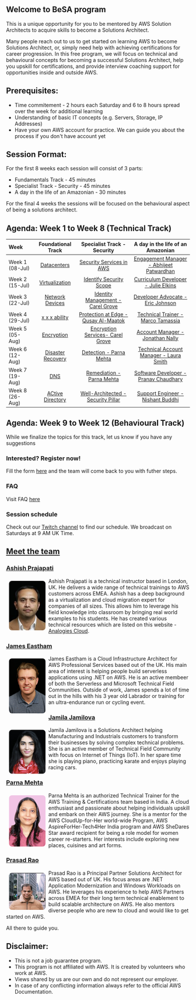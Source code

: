 ## Welcome to BeSA program

This is a unique opportunity for you to be mentored by AWS Solution Architects to acquire skills to become a Solutions Architect.

Many people reach out to us to get started on learning AWS to become Solutions Architect, or, simply need help with achieving certifications for career progression.
In this free program, we will focus on technical and behavioural concepts for becoming a successful Solutions Architect, help you upskill for certifications, and provide interview coaching support for opportunities inside and outside AWS.

## Prerequisites:
- Time commitement - 2 hours each Saturday and 6 to 8 hours spread over the week for additional learning
- Understanding of basic IT concepts (e.g. Servers, Storage, IP Addresses)
- Have your own AWS account for practice. We can guide you about the process if you don't have account yet 

## Session Format:

For the first 8 weeks each session will consist of 3 parts:

- Fundamentals Track - 45 minutes
- Specialist Track - Security - 45 minutes 
- A day in the life of an Amazonian - 30 minutes 

For the final 4 weeks the sessions will be focused on the behavioural aspect of being a solutions architect.

## Agenda: Week 1 to Week 8 (Technical Track)


| Week          	| Foundational Track              | Specialist Track - Security   | A day in the life of an Amazonian  |
| :---        	  |    :----:  			                |    :----:  	 				          |   	:---: 		                  |
| Week 1 (08-Jul)	| [Datacenters]() 	              | [Security Services in AWS]()  | [Engagement Manager - Abhijeet Patwardhan](https://www.linkedin.com/in/abhijeet-patwardhan-3763ab15/)         	| 
| Week 2 (15-Jul)	| [Virtualization]()	            | [Identify Security Scope]()   | [Curriculum Developer - Julie Elkins](https://www.linkedin.com/in/julie-elkins-33b30430/)         	| 
| Week 3 (22-Jul)	| [Network Devices]()             | [Identity Management - Carel Grove](https://www.linkedin.com/in/carel-grove/)       | [Developer Advocate - Eric Johnson](https://www.linkedin.com/in/singledigit/)         	| 
| Week 4 (29-Jul)	| [ x x x ability]()              | [Protection at Edge - Qusay Al-Maatok](https://www.linkedin.com/in/qusay-al-maatouk/)        | [Technical Trainer - Marco Tamassia](https://www.linkedin.com/in/marcotamassia/)        	| 
| Week 5 (05-Aug) | [Encryption]()                  | [Encryption Services- Carel Grove](https://www.linkedin.com/in/carel-grove/)       | [Account Manager - Jonathan Nally](https://www.linkedin.com/in/jonathannally/)           	| 
| Week 6 (12-Aug)	| [Disaster Recovery]()           | [Detection - Parna Mehta](https://www.linkedin.com/in/parna-mehta-375482140/)                 | [Technical Account Manager - Laura Smith](https://www.linkedin.com/in/laura-l-smith/)  	| 
| Week 7 (19-Aug)	| [DNS]()                         | [Remediation - Parna Mehta](https://www.linkedin.com/in/parna-mehta-375482140/)               | [Software Developer - Pranav Chaudhary](https://www.linkedin.com/in/chaudharypranav/)         	| 
| Week 8 (26-Aug)	| [ACtive Directory]()         | [Well-Architected - Security Pillar]()       | [Support Engineer - Nishant Buddhi](https://www.linkedin.com/in/nishant-buddhi/)            	| 

## Agenda: Week 9 to Week 12 (Behavioural Track)

While we finalize the topics for this track, let us know if you have any suggestions


### Interested? Register now!

Fill the form [here](https://forms.gle/47CRQgwkBdLidNCx6) and the team will come back to you with futher steps.


### FAQ

Visit FAQ [here](faq.md)

### Session schedule

Check out our [Twitch channel](https://www.twitch.tv/besaprogram) to find our schedule. We broadcast on Saturdays at 9 AM UK Time.

## [Meet the team](https://become-a-solutions-architect.github.io/)

### [Ashish Prajapati](https://www.linkedin.com/in/ash-tech/)
<img style="border-radius: 8px; float: left; width: 100px; margin: 8px;" alt="Ashish" src="assets/img/ash.png">

Ashish Prajapati is a technical instructor based in London, UK. He delivers a wide range of technical trainings to AWS customers across EMEA. Ashish has a deep background as a virtualization and cloud migration expert for companies of all sizes. This allows him to leverage his field knowledge into classroom by bringing real world examples to his students. He has created various technical resources which are listed on this website - [Analogies Cloud](https://www.analogiescloud.com).

### [James Eastham](https://www.linkedin.com/in/james-eastham/)
<img style="border-radius: 8px; float: left; width: 100px; margin: 8px;" alt="Prasad" src="assets/img/james.jpeg">

James Eastham is a Cloud Infrastructure Architect for AWS Professional Services based out of the UK. His main area of interest is helping people build serverless applications using .NET on AWS. He is an active membeer of both the Serverless and Microsoft Technical Field Communities. Outside of work, James spends a lot of time out in the hills with his 3 year old Labrador or training for an ultra-endurance run or cycling event.

### [Jamila Jamilova](https://www.linkedin.com/in/jjamilova/)
<img style="border-radius: 8px; float: left; width: 100px; margin: 8px;" alt="Jamila" src="assets/img/jamila.png">

Jamila Jamilova is a Solutions Architect helping Manufacturing and Industrials customers to transform their businesses by solving complex technical problems. She is an active member of Technical Field Community with focus on Internet of Things (IoT). In her spare time she is playing piano, practicing karate and enjoys playing racing cars.

### [Parna Mehta](https://www.linkedin.com/in/parna-mehta-375482140/)
<img style="border-radius: 8px; float: left; width: 100px; margin: 8px;" alt="Parna" src="assets/img/Parna.png">

Parna Mehta is an authorized Technical Trainer for the AWS Training & Certifications team based in India. A cloud enthusiast and passionate about helping individuals upskill and embark on their AWS journey. She is a mentor for the AWS CloudUp-for-Her world-wide Program, AWS AspireForHer-Tech4Her India program and AWS SheDares Star award recipient for being a role model for women career re-starters. Her interests include exploring new places, cuisines and art forms.

### [Prasad Rao](https://www.linkedin.com/in/kprasadrao/)
<img style="border-radius: 8px; float: left; width: 100px; margin: 8px;" alt="Prasad" src="assets/img/prasad.png">

Prasad Rao is a Principal Partner Solutions Architect for AWS based out of UK. His focus areas are .NET Application Modernization and Windows Workloads on AWS. He leverages his experience to help AWS Partners across EMEA for their long term technical enablement to build scalable architecture on AWS. He also mentors diverse people who are new to cloud and would like to get started on AWS.




All there to guide you.

## Disclaimer:
- This is not a job guarantee program. 
- This program is not affiliated with AWS. It is created by volunteers who work at AWS.
- Views shared by us are our own and do not represent our employer.
- In case of any conflicting information always refer to the official AWS Documentation.
